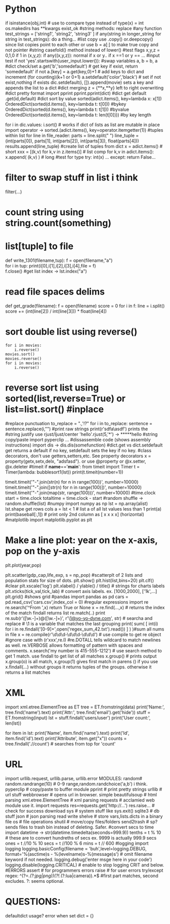 # Python
if isinstance(obj,int) # use to compare type instead of type(x) = int
os.makedirs has **kwargs exist_ok
#string methods:
replace
#any function
test_strings = ['string1', 'string2', 'string3' ]
if any(string in longer_string for string in test_strings):
    do a thing...
#list copy use .copy() or.deepcopy() since list copies point to each other
or use b = a[:] to make true copy and not pointer
#string casefold() method instead of lower()
#test flags
x,y,z = 0,1,0
if 1 in (x,y,z):
if any((x,y,z)):
normal if x or y.. if x ==1 or y == ...
#input test
if not 'yes'.startswith(user_input.lower()):
#swap variables a, b = b, a
#dict check/set
a.get('b','somedefault') # get key if exist, return 'somedefault' if not
a.[key] = a.get(key,0)+1 # add keys to dict and increment (for counting)(k+1 or 0+1)
a.setdefault('color','black') # set if not exist,nothing if exists
dic.setdefault(i, []).append(movie) sets a key and appends the list to a dict
#dict merging
z = {**x,**y} left to right overwriting 
#dict pretty format
import pprint
pprint.pprint(dict)
#dict get default .get(id,default)
#dict sort by value 
sorted(adict.items(), key=lambda x: x[1])
OrderedDict(sorted(d.items(), key=lambda t: t[0])) #bykey
OrderedDict(sorted(d.items(), key=lambda t: t[1])) #byvalue
OrderedDict(sorted(d.items(), key=lambda t: len(t[0]))) #by key length

for i in dic.values: i.sort() # works if dict of lists as list are mutable in place
import operator -> sorted.(adict.items(), key=operator.itemgetter(1))
#tuples within list
for line in file_reader:
	parts = line.split(" ") 
        line_tuple = (int(parts[0]), parts[1], int(parts[2]), int(parts[3]), float(parts[4])) 
        results.append(line_tuple)
#create list of tuples from dict
x = adict.items() # short
xxx = [(k,v) for k,v in z.items()] # list comp
for k,v in adict.items(): x.append( (k,v) ) # long
#test for type
try:
	int(x)
	...
except:
	return False...
# filter to swap stuff in list i think
filter(...)
# count string using string.count(something)
# list[tuple] to file
def write_1301(filename,tup):
    f = open(filename,"a")    
    for i in tup:
        print(i[0],i[1],i[2],i[3],i[4],file = f)        
    f.close()
#get list index -> lst.index("a")
# read file spaces delims
def get_grade(filename):
    f = open(filename)
    score = 0
    for i in f:
        line = i.split()
        score += (int(line[2]) / int(line[3])) * float(line[4])

# sort double list using reverse()
    for i in movies:
        i.reverse()       
    movies.sort()
    movies.reverse()    
    for i in movies:
        i.reverse()
# reverse sort list using sorted(list,reverse=True) or list=list.sort() #inplace
#replace punctuation
to_replace = ".,'!?"
for i in to_replace:
	sentence = sentence.replace(i,"")
#print raw strings
print(r'sdfa\asdf') prints the \
#string justify use rjust/ljust/center
'hello'.rjust(5,'*') -> *****hello
#string copy/paste
import pyperclip ...
#dissassemble code (shows assembly instructions)
import dis -> dis.dis(somefunction)
#dict.get vs dict.setdefault
get returns a default if no key, setdefault sets the key if no key.
#class decorators, don't use getters,setters,etc. See property decorators
x = property(getx,setx,delx, "adsfasd"). or use @property or @x.setter, @x.deleter
#timeit
if __name__=='__main__':
    from timeit import Timer
    t = Timer(lambda: bubblesort1(lst))
    print(t.timeit(number=1))

timeit.timeit('"-".join(str(n) for n in range(100))',
        number=10000)
timeit.timeit('"-".join([str(n) for n in range(100)])',
                  number=10000)
timeit.timeit('"-".join(map(str, range(100)))',
                  number=10000)
#time.clock
start = time.clock
totaltime = time.clock - start
#random shuffle -> random.shuffle(list)
#numpy
import numpy as np
lst = np.array(alist)
lst.shape get rows cols
a = lst < 1 # list a of all lst values less than 1
print(a)
print(baseball[:,1]) # print only 2nd column as [ x x x x] (horizontal)
#matplotlib
import matplotlib.pyplot as plt


# Make a line plot: year on the x-axis, pop on the y-axis


plt.plot(year,pop)

plt.scatter(gdp_cap,life_exp, s = np_pop) #scatterplt of 2 lists and population stats for size of dots.
plt.show()
plt.hist(list,bins=20)
plt.clf() #clear
plt.xscale('log')
plt.xlabel() / ylable() / title() # strings for charts labels
plt.xticks(tick_val,tick_lab) # convert axis labels. ex. [1000,2000], ['1k',...]
plt.grid() #shows grid
#pandas
import pandas as pd
cars = pd.read_csv('cars.csv',index_col = 0)
#regular expressions
import re
re.search('^From ',x) return True or None
x = re.find(...,x) # returns the index of the match 
findall returns list
re.match(..)
print re.sub(r'([\w\.-]+)@([\w\.-]+)', r'\1@yo-yo-dyne.com', str) # searcha and replace # \1 is a variable that matches the last grouping
print( sum( [ int(i) for i in re.findall('[0-9]+',open('regex_sum_42.txt').read()) ] ) )#sum all nums in file
x = re.compile(r'\d\d\d-\d\d\d-\d\d\d') # use compile to get re object #ignore case with (r'xxx',re.I) #re.DOTALL tells wildcard to match newlines as well. re.VERBOSE allows formatting of pattern with spaces and comments.
x.search('my number is 415-555-1212') # use search method to get 1 match. use findall to get list of all matches
x.group() # prints output x.group(o) is all match, x.group(1) gives first match in parens ()
if you use x.findall(...) without groups it returns tuples of the groups. otherwise it returns a list matches
# XML
import xml.etree.ElementTree as ET
tree = ET.fromstring(data)
print('Name:', tree.find('name').text)
print('Attr:', tree.find('email').get('hide'))
stuff = ET.fromstring(input)
lst = stuff.findall('users/user')
print('User count:', len(lst))

for item in lst:
    print('Name', item.find('name').text)
    print('Id', item.find('id').text)
    print('Attribute', item.get("x"))
counts = tree.findall('.//count') # searches from top for 'count'
# URL
import urllib.request, urllib.parse, urllib.error
MODULES:
random# random.randrange(10) # 0-9 range,random.randchoice('a,b') i think.
pyperclip # copy/paste to buffer module
pprint # print pretty strings
urllib # url stuff
webbrowser # opens url in browser. simple
beautifulsoup # html parsing
xml.etree.ElementTree # xml parsing
requests # acclamied web module use it. 
import requests
res=requests.get('http://...')
res.raise... # check for success download
sys # system stuff like sys.exit()
sqlite3 # db stuff
json # json parsing read write
shelve # store vars,lists.dicts in a binary file
os # file operations
shutil # move/copy files/folders
send2trash # sp? sends files to trash bin instead of deleting. Safer.
#convert secs to time 
import datetime -> str(datetime.timedelta(seconds=999.9))
tenths = t % 10  # these are to convert hundreths of secs ex. 9999 is actually 999.9 secs
ones = t //10 % 10
secs = t //100 % 6
mins = t // 600
#logging
import logging
logging.basicConfig(filename = 'buh',level=logging.DEBUG, format='%(asctime)s - %(levelname)s-%(message)s') # omit filename keyword if not needed.
logging.debug('enter msge here in your code')
logging.disable(logging.CRITICAL) # enable to stop logging CRIT and below.
#ERRORS
assert # for programmers errors
raise # for user errors
try/except
regex:
^(?=.*(?:jpg|png))(?!.*(?:lua|camera)).*$ #first part matches, second excludes. ?: seems optional.

QUESTIONS:
===========
defaultdict usage?
error when set dict = {}
